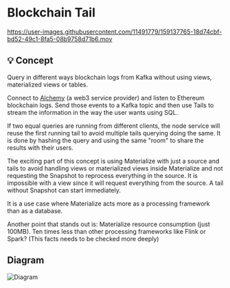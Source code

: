 # Blockchain Tail

https://user-images.githubusercontent.com/11491779/159137765-18d74cbf-bd52-49c1-8fa5-08b9758d71b6.mov

## 💡 Concept
Query in different ways blockchain logs from Kafka without using views, materialized views or tables. 

Connect to [Alchemy](https://www.alchemy.com) (a web3 service provider) and listen to Ethereum blockchain logs. Send those events to a Kafka topic and then use Tails to stream the information in the way the user wants using SQL.

If two equal queries are running from different clients, the node service will reuse the first running tail to avoid multiple tails querying doing the same. It is done by hashing the query and using the same "room" to share the results with their users.

The exciting part of this concept is using Materialize with just a source and tails to avoid handling views or materialized views inside Materialize and not requesting the Snapshot to reprocess everything in the source. It is impossible with a view since it will request everything from the source. A tail without Snapshot can start immediately.

It is a use case where Materialize acts more as a processing framework than as a database.

Another point that stands out is: Materialize resource consumption (just 100MB). Ten times less than other processing frameworks like Flink or Spark? (This facts needs to be checked more deeply)

## Diagram
![Diagram](https://user-images.githubusercontent.com/11491779/159138124-a630fcad-5ce2-489a-904e-27a8b55e87b4.png)

